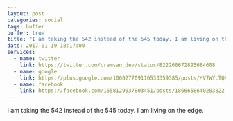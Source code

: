 ```yaml
---
layout: post
categories: social
tags: buffer
buffer: true
title: "I am taking the 542 instead of the 545 today. I am living on the edge."
date: 2017-01-19 18:17:00
services: 
  - name: twitter
    link: https://twitter.com/cramsan_dev/status/822266672895684608
  - name: google
    link: https://plus.google.com/106027709116533359385/posts/HV7WYLTQRBL
  - name: facebook
    link: https://facebook.com/1658129037803451/posts/1866658640283822
---
```

I am taking the 542 instead of the 545 today. I am living on the edge.
